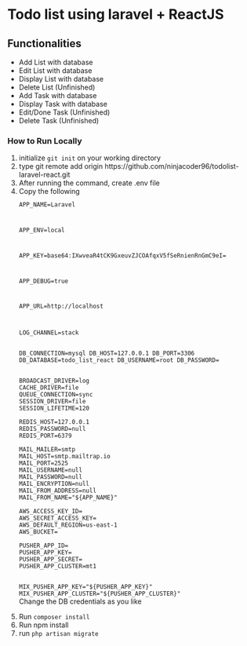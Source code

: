 <html>
<head>
</head>
<body>
<h1>Todo list using laravel + ReactJS</h1>
<h2>Functionalities</h2>
<ul>
    <li>Add List with database</li>
    <li>Edit List with database</li>
    <li>Display List with database</li>
    <li>Delete List (Unfinished)</li>
    <li>Add Task with database</li>
    <li>Display Task with database</li>
    <li>Edit/Done Task (Unfinished)</li>
    <li>Delete Task (Unfinished)</li>
</ul>
<h3>How to Run Locally</h3>
<ol>
    <li>initialize <code>git init</code> on your working directory</li>
    <li>type git remote add origin <span>https://github.com/ninjacoder96/todolist-laravel-react.git</span></li>
    <li>After running the command, create .env file</li>
    <li> Copy the following
    
<code>
<p>APP_NAME=Laravel</p>
<p>APP_ENV=local</p>
<p>APP_KEY=base64:IXwveaR4tCK9GxeuvZJCOAfqxV5fSeRnienRnGmC9eI=</p>
<p>APP_DEBUG=true</p>
<p>APP_URL=http://localhost</p>
</code>
<code>
LOG_CHANNEL=stack

DB_CONNECTION=mysql
DB_HOST=127.0.0.1
DB_PORT=3306
DB_DATABASE=todo_list_react
DB_USERNAME=root
DB_PASSWORD=
</code>

<code>
BROADCAST_DRIVER=log
CACHE_DRIVER=file
QUEUE_CONNECTION=sync
SESSION_DRIVER=file
SESSION_LIFETIME=120
</code>
<code>
REDIS_HOST=127.0.0.1
REDIS_PASSWORD=null
REDIS_PORT=6379
</code>
<code>
MAIL_MAILER=smtp
MAIL_HOST=smtp.mailtrap.io
MAIL_PORT=2525
MAIL_USERNAME=null
MAIL_PASSWORD=null
MAIL_ENCRYPTION=null
MAIL_FROM_ADDRESS=null
MAIL_FROM_NAME="${APP_NAME}"
</code>
<code>
AWS_ACCESS_KEY_ID=
AWS_SECRET_ACCESS_KEY=
AWS_DEFAULT_REGION=us-east-1
AWS_BUCKET=
</code>
<code>
PUSHER_APP_ID=
PUSHER_APP_KEY=
PUSHER_APP_SECRET=
PUSHER_APP_CLUSTER=mt1

MIX_PUSHER_APP_KEY="${PUSHER_APP_KEY}"
MIX_PUSHER_APP_CLUSTER="${PUSHER_APP_CLUSTER}"
</code>
   <br> Change the DB credentials as you like
</li>
<li>Run <code>composer install</code></li>
<li>Run npm install</li>
<li>run <code>php artisan migrate</code></li>

</ol>
</body>
</html>